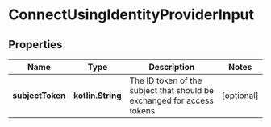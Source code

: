 
# ConnectUsingIdentityProviderInput

## Properties
Name | Type | Description | Notes
------------ | ------------- | ------------- | -------------
**subjectToken** | **kotlin.String** | The ID token of the subject that should be exchanged for access tokens |  [optional]



